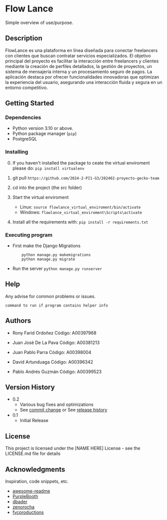 # Flow Lance

Simple overview of use/purpose.

## Description

FlowLance es una plataforma en línea diseñada para conectar freelancers con clientes que buscan contratar servicios especializados. El objetivo principal del proyecto es facilitar la interacción entre freelancers y clientes mediante la creación de perfiles detallados, la gestión de proyectos, un sistema de mensajería interna y un procesamiento seguro de pagos. La aplicación destaca por ofrecer funcionalidades innovadoras que optimizan la experiencia del usuario, asegurando una interacción fluida y segura en un entorno competitivo.


## Getting Started

### Dependencies

* Python version 3.10 or above.
* Python package manager (`pip`)
* PostgreSQL

### Installing

0. If you haven't installed the package to ceate the virtual enviroment please do:
`
        pip install virtualenv
`

1. git pull `https://github.com/2024-2-PI1-G3/202402-proyecto-gecko-team`
2. cd into the project (the src folder)
3. Start the virtual enviroment 
    * Linux: `source flowlance_virtual_enviroment/bin/activate`
    * Windows: `flowlance_virtual_enviroment\Scripts\activate`
5. Install all the requirements with: `pip install -r requirements.txt`

### Executing program

* First make the Django Migrations
    ```
        python manage.py makemigrations
        python manage.py migrate

    ```

* Run the server `python manage.py runserver`

## Help

Any advise for common problems or issues.
```
command to run if program contains helper info
```

## Authors

- Rony Farid Ordoñez Código: A00397968

- Juan José De La Pava Código: A00381213

- Juan Pablo Parra Código: A00398004

- David Artunduaga Código: A00396342

- Pablo Andrés Guzmán Código: A00399523

## Version History

* 0.2
    * Various bug fixes and optimizations
    * See [commit change]() or See [release history]()
* 0.1
    * Initial Release

## License

This project is licensed under the [NAME HERE] License - see the LICENSE.md file for details

## Acknowledgments

Inspiration, code snippets, etc.
* [awesome-readme](https://github.com/matiassingers/awesome-readme)
* [PurpleBooth](https://gist.github.com/PurpleBooth/109311bb0361f32d87a2)
* [dbader](https://github.com/dbader/readme-template)
* [zenorocha](https://gist.github.com/zenorocha/4526327)
* [fvcproductions](https://gist.github.com/fvcproductions/1bfc2d4aecb01a834b46)
